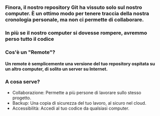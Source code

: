 ### Finora, il nostro repository Git ha vissuto <Alert>solo sul nostro computer</Alert>. È un ottimo modo per tenere traccia della nostra cronologia personale, ma non ci permette di collaborare.

<VSpace/>

### In più se il nostro computer si dovesse rompere, avremmo perso tutto il codice

<VSpace space="4"/>

<v-click>

### **Cos'è un "Remote"?**
</v-click>

<v-click>

#### Un <Alert>remote</Alert> è semplicemente una versione del tuo repository ospitata su un altro computer, di solito un server su Internet.

<VSpace space="4"/>

### **A cosa serve?**
</v-click>

<v-clicks class="text-5">

- <Alert strong>Collaborazione</Alert>: Permette a più persone di lavorare sullo stesso progetto.
- <Alert strong>Backup</Alert>: Una copia di sicurezza del tuo lavoro, al sicuro nel cloud.
- <Alert strong>Accessibilità</Alert>: Accedi al tuo codice da qualsiasi computer.
</v-clicks>
